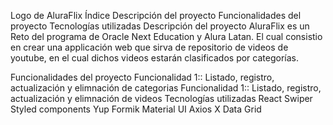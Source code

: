 Logo de AluraFlix
Índice
Descripción del proyecto
Funcionalidades del proyecto
Tecnologías utilizadas
Descripción del proyecto
AluraFlix es un Reto del programa de Oracle Next Education y Alura Latan. El cual consistio en crear una applicación web que sirva de repositorio de videos de youtube, en el cual dichos videos estarán clasificados por categorías.

Funcionalidades del proyecto
Funcionalidad 1:: Listado, registro, actualización y elimnación de categorias
Funcionalidad 1:: Listado, registro, actualización y elimnación de videos
Tecnologías utilizadas
React
Swiper
Styled components
Yup
Formik
Material UI
Axios
X Data Grid
